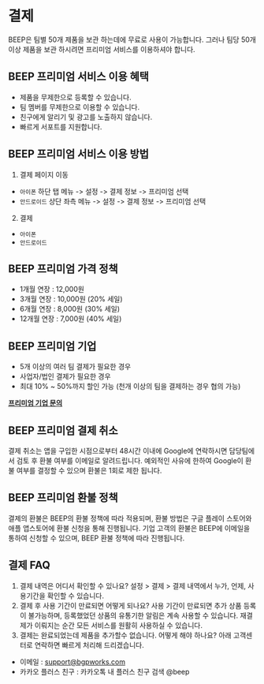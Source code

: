 # 결제

BEEP은 팀별 50개 제품을 보관 하는데에 무료로 사용이 가능합니다.
그러나 팀당 50개 이상 제품을 보관 하시려면 프리미엄 서비스를 이용하셔야 합니다.

## BEEP 프리미엄 서비스 이용 혜택
- 제품을 무제한으로 등록할 수 있습니다.
- 팀 멤버를 무제한으로 이용할 수 있습니다.
- 친구에게 알리기 및 광고를 노출하지 않습니다.
- 빠르게 서포트를 지원합니다.

## BEEP 프리미엄 서비스 이용 방법
1. 결제 페이지 이동
  * `아이폰` 하단 탭 메뉴 -> 설정 -> 결제 정보 -> 프리미엄 선택
  * `안드로이드` 상단 좌측 메뉴 -> 설정 -> 결제 정보 -> 프리미엄 선택 
  
2. 결제
  * `아이폰`
  * `안드로이드`

## BEEP 프리미엄 가격 정책
-  1개월 연장 : 12,000원
-  3개월 연장 : 10,000원 (20% 세일)
-  6개월 연장 :  8,000원 (30% 세일)
- 12개월 연장 :  7,000원 (40% 세일)


## BEEP 프리미엄 기업
- 5개 이상의 여러 팀 결제가 필요한 경우
- 사업자/법인 결제가 필요한 경우
- 최대 10% ~ 50%까지 할인 가능 (천개 이상의 팀을 결제하는 경우 협의 가능)

 **[프리미엄 기업 문의](https://docs.google.com/forms/d/1DOHecO-1xbndQIck90HuNhBJoJuh9Ez0pALEgWLZU7Q)**

## BEEP 프리미엄 결제 취소
결제 취소는 앱을 구입한 시점으로부터 48시간 이내에 Google에 연락하시면 담당팀에서 검토 후 환불 여부를 이메일로 알려드립니다.
예외적인 사유에 한하여 Google이 환불 여부를 결정할 수 있으며 환불은 1회로 제한 됩니다.

## BEEP 프리미엄 환불 정책
결제의 환불은 BEEP의 환불 정책에 따라 적용되며, 환불 방법은 구글 플레이 스토어와 애플 앱스토어에 환불 신청을 통해 진행됩니다.
기업 고객의 환불은 BEEP에 이메일을 통하여 신청할 수 있으며, BEEP 환불 정책에 따라 진행됩니다.

## 결제 FAQ
1. 결제 내역은 어디서 확인할 수 있나요?
설정 > 결제 > 결제 내역에서 누가, 언제, 사용기간을 확인할 수 있습니다.
2. 결제 후 사용 기간이 만료되면 어떻게 되나요?
사용 기간이 만료되면 추가 상품 등록이 불가능하며, 등록했었던 상품의 유통기한 알림은 계속 사용할 수 있습니다.
재결제가 이뤄지는 순간 모든 서비스를 원활히 사용하실 수 있습니다.
3. 결제는 완료되었는데 제품을 추가할수 없습니다. 어떻게 해야 하나요?
아래 고객센터로 연락하면 빠르게 처리해 드리겠습니다.
- 이메일 : support@bgpworks.com
- 카카오 플러스 친구 : 카카오톡 내 플러스 친구 검색 @beep



